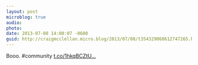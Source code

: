 ```yaml
---
layout: post
microblog: true
audio: 
photo: 
date: 2013-07-08 14:00:07 -0600
guid: http://craigmcclellan.micro.blog/2013/07/08/t354329068612747265.html
---
```

Booo. #community [t.co/1hkqBCZtU...](http://t.co/1hkqBCZtUx)

